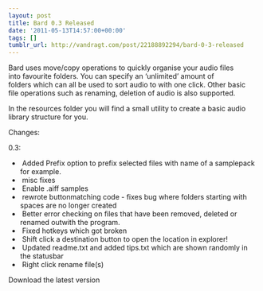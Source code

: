 ```yaml
---
layout: post
title: Bard 0.3 Released
date: '2011-05-13T14:57:00+00:00'
tags: []
tumblr_url: http://vandragt.com/post/22188892294/bard-0-3-released
---
```

Bard uses move/copy operations to quickly organise your audio files into favourite folders. You can specify an ‘unlimited’ amount of folders which can all be used to sort audio to with one click. Other basic file operations such as renaming, deletion of audio is also supported.

In the resources folder you will find a small utility to create a basic audio library structure for you.



Changes:


0.3:
*  Added Prefix option to prefix selected files with name of a samplepack for example.
*  misc fixes
*  Enable .aiff samples
*  rewrote buttonmatching code - fixes bug where folders starting with spaces are no longer created
*  Better error checking on files that have been removed, deleted or renamed outwith the program.
*  Fixed hotkeys which got broken
*  Shift click a destination button to open the location in explorer!
*  Updated readme.txt and added tips.txt which are shown randomly in the statusbar
*  Right click rename file(s)


Download the latest version
